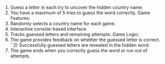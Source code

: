 1) Guess a letter in each try to uncover the hidden country name.
2) You have a maximum of 5 tries to guess the word correctly.
Game Features:
  1) Randomly selects a country name for each game.
  2) Interactive console-based interface.
  3) Tracks guessed letters and remaining attempts.
Game Logic:
  1) The game provides feedback on whether the guessed letter is correct.
``2) Successfully guessed letters are revealed in the hidden word.
  3) The game ends when you correctly guess the word or run out of attempts.
